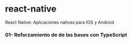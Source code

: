 # react-native
React Native: Aplicaciones nativas para IOS y Android

### 01- Reforzamiento de de las bases con TypeScript